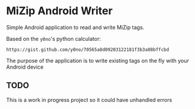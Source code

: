 # MiZip Android Writer

Simple Android application to read and write MiZip tags. 

Based on the `y0no`'s python calculator: 

```
https://gist.github.com/y0no/70565a8d09203122181f3b3a08bffcbd
```

The purpose of the application is to write existing tags on the fly with your Android device

## TODO

This is a work in progress project so it could have unhandled errors